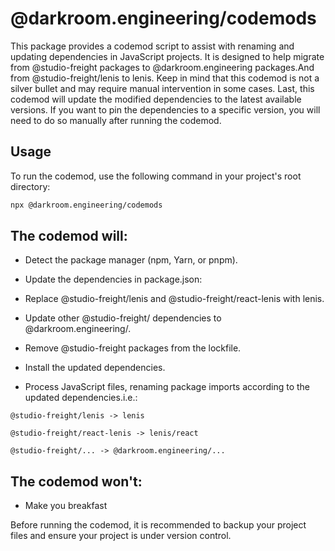 # @darkroom.engineering/codemods

This package provides a codemod script to assist with renaming and updating dependencies in JavaScript projects. It is designed to help migrate from @studio-freight packages to @darkroom.engineering packages.And from @studio-freight/lenis to lenis. Keep in mind that this codemod is not a silver bullet and may require manual intervention in some cases.
Last, this codemod will update the modified dependencies to the latest available versions. If you want to pin the dependencies to a specific version, you will need to do so manually after running the codemod.

## Usage

To run the codemod, use the following command in your project's root directory:

```bash
npx @darkroom.engineering/codemods
```

## The codemod will:

- Detect the package manager (npm, Yarn, or pnpm).

- Update the dependencies in package.json:

- Replace @studio-freight/lenis and @studio-freight/react-lenis with lenis.

- Update other @studio-freight/ dependencies to @darkroom.engineering/.

- Remove @studio-freight packages from the lockfile.
  
- Install the updated dependencies.

- Process JavaScript files, renaming package imports according to the updated dependencies.i.e.:

`@studio-freight/lenis -> lenis`

`@studio-freight/react-lenis -> lenis/react`

`@studio-freight/... -> @darkroom.engineering/...`

## The codemod won't:

-  Make you breakfast

Before running the codemod, it is recommended to backup your project files and ensure your project is under version control.

